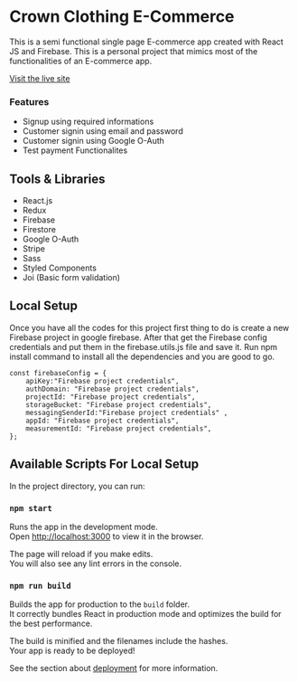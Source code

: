 # Crown Clothing E-Commerce

This is a semi functional single page E-commerce app created with React JS and Firebase. This is a personal project that mimics most of the functionalities of an E-commerce app.

[Visit the live site](https://crownclothingecommerce.netlify.app/)

### Features

- Signup using required informations
- Customer signin using email and password
- Customer signin using Google O-Auth
- Test payment Functionalites

## Tools & Libraries

- React.js
- Redux
- Firebase
- Firestore
- Google O-Auth
- Stripe
- Sass
- Styled Components
- Joi (Basic form validation)

## Local Setup

Once you have all the codes for this project first thing to do is create a new Firebase project in google firebase. After that get the Firebase config credentials and put them in the firebase.utils.js file and save it. Run npm install command to install all the dependencies and you are good to go.

```
const firebaseConfig = {
    apiKey:"Firebase project credentials",
    authDomain: "Firebase project credentials",
    projectId: "Firebase project credentials",
    storageBucket: "Firebase project credentials",
    messagingSenderId:"Firebase project credentials" ,
    appId: "Firebase project credentials",
    measurementId: "Firebase project credentials",
};
```

## Available Scripts For Local Setup

In the project directory, you can run:

### `npm start`

Runs the app in the development mode.\
Open [http://localhost:3000](http://localhost:3000) to view it in the browser.

The page will reload if you make edits.\
You will also see any lint errors in the console.

### `npm run build`

Builds the app for production to the `build` folder.\
It correctly bundles React in production mode and optimizes the build for the best performance.

The build is minified and the filenames include the hashes.\
Your app is ready to be deployed!

See the section about [deployment](https://facebook.github.io/create-react-app/docs/deployment) for more information.
